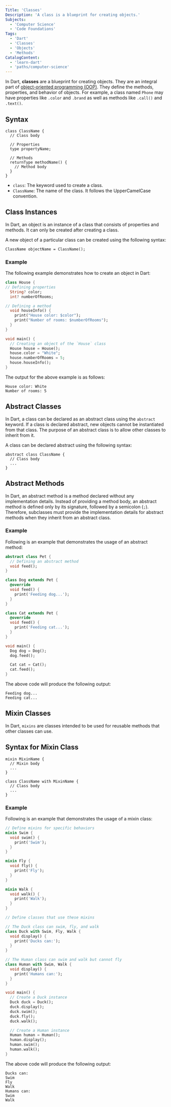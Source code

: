 ```yaml
---
Title: 'Classes'
Description: 'A class is a blueprint for creating objects.'
Subjects:
  - 'Computer Science'
  - 'Code Foundations'
Tags:
  - 'Dart'
  - 'Classes'
  - 'Objects'
  - 'Methods'
CatalogContent:
  - 'learn-dart'
  - 'paths/computer-science'
---
```


In Dart, **classes** are a blueprint for creating objects. They are an integral part of [object-oriented programming (OOP)](https://www.codecademy.com/resources/docs/general/programming-paradigms/object-oriented-programming). They define the methods, properties, and behavior of objects. For example, a class named `Phone` may have properties like `.color` and `.brand` as well as methods like `.call()` and `.text()`.

## Syntax

```pseudo
class ClassName {
  // Class body

  // Properties
  type propertyName;

  // Methods
  returnType methodName() {
    // Method body
  }
}
```

- `class`: The keyword used to create a class.
- `ClassName`: The name of the class. It follows the UpperCamelCase convention.

## Class Instances

In Dart, an object is an instance of a class that consists of properties and methods. It can only be created after creating a class.

A new object of a particular class can be created using the following syntax:

```pseudo
ClassName objectName = ClassName();
```

### Example

The following example demonstrates how to create an object in Dart:

```dart
class House {
// Defining properties
  String? color;
  int? numberOfRooms;

// Defining a method
  void houseInfo() {
    print("House color: $color");
    print("Number of rooms: $numberOfRooms");
  }
}

void main() {
  // Creating an object of the `House` class
  House house = House();
  house.color = "White";
  house.numberOfRooms = 5;
  house.houseInfo();
}
```

The output for the above example is as follows:

```shell
House color: White
Number of rooms: 5
```

## Abstract Classes

In Dart, a class can be declared as an abstract class using the `abstract` keyword. If a class is declared abstract, new objects cannot be instantiated from that class. The purpose of an abstract class is to allow other classes to inherit from it.

A class can be declared abstract using the following syntax:

```pseudo
abstract class ClassName {
  // Class body
  ...
}
```

## Abstract Methods

In Dart, an abstract method is a method declared without any implementation details. Instead of providing a method body, an abstract method is defined only by its signature, followed by a semicolon (`;`). Therefore, subclasses must provide the implementation details for abstract methods when they inherit from an abstract class.

### Example

Following is an example that demonstrates the usage of an abstract method:

```dart
abstract class Pet {
  // Defining an abstract method
  void feed();
}

class Dog extends Pet {
  @override
  void feed() {
    print('Feeding dog...');
  }
}

class Cat extends Pet {
  @override
  void feed() {
    print('Feeding cat...');
  }
}

void main() {
  Dog dog = Dog();
  dog.feed();

  Cat cat = Cat();
  cat.feed();
}
```

The above code will produce the following output:

```shell
Feeding dog...
Feeding cat...
```

## Mixin Classes

In Dart, `mixins` are classes intended to be used for reusable methods that other classes can use.

## Syntax for Mixin Class

```pseudo
mixin MixinName {
  // Mixin body
  ...
}

class ClassName with MixinName {
  // Class body
  ...
}
```

### Example

Following is an example that demonstrates the usage of a mixin class:

```dart
// Define mixins for specific behaviors
mixin Swim {
  void swim() {
    print('Swim');
  }
}

mixin Fly {
  void fly() {
    print('Fly');
  }
}

mixin Walk {
  void walk() {
    print('Walk');
  }
}

// Define classes that use these mixins

// The Duck class can swim, fly, and walk
class Duck with Swim, Fly, Walk {
  void display() {
    print('Ducks can:');
  }
}

// The Human class can swim and walk but cannot fly
class Human with Swim, Walk {
  void display() {
    print('Humans can:');
  }
}

void main() {
  // Create a Duck instance
  Duck duck = Duck();
  duck.display();
  duck.swim();
  duck.fly();
  duck.walk();

  // Create a Human instance
  Human human = Human();
  human.display();
  human.swim();
  human.walk(); 
}
```

The above code will produce the following output:

```shell
Ducks can:
Swim
Fly
Walk
Humans can:
Swim
Walk
```
